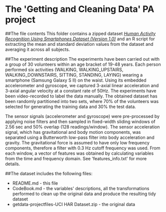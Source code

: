 The 'Getting and Cleaning Data' PA project
==========================================
##The file contents
This folder contains a zipped dataset [*Human Activity Recognition Using Smartphones Dataset (Version 1.0)*](www.smartlab.ws)  and an R script for extracting the mean and standard deviation values from the dataset and averaging it across all subjects.

##The experiment description
The experiments have been carried out with a group of 30 volunteers within an age bracket of 19-48 years. Each person performed six activities (WALKING, WALKING_UPSTAIRS, WALKING_DOWNSTAIRS, SITTING, STANDING, LAYING) wearing a smartphone (Samsung Galaxy S II) on the waist. Using its embedded accelerometer and gyroscope, we captured 3-axial linear acceleration and 3-axial angular velocity at a constant rate of 50Hz. The experiments have been video-recorded to label the data manually. The obtained dataset has been randomly partitioned into two sets, where 70% of the volunteers was selected for generating the training data and 30% the test data. 

The sensor signals (accelerometer and gyroscope) were pre-processed by applying noise filters and then sampled in fixed-width sliding windows of 2.56 sec and 50% overlap (128 readings/window). The sensor acceleration signal, which has gravitational and body motion components, was separated using a Butterworth low-pass filter into body acceleration and gravity. The gravitational force is assumed to have only low frequency components, therefore a filter with 0.3 Hz cutoff frequency was used. From each window, a vector of features was obtained by calculating variables from the time and frequency domain. See 'features_info.txt' for more details. 

##The dataset includes the following files:
- README.md - this file
- CodeBook.md - the variables' descriptions, all the transformations performed to clean up the original data and produce the resulting tidy dataset
- getdata-projectfiles-UCI HAR Dataset.zip - the original data
